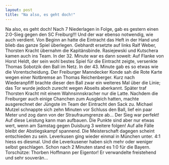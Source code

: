 ```yaml
---
layout: post
title: "Na also, es geht doch!"
---
```


Na also, es geht doch! Nach 7 Niederlagen in Folge, gab es gestern einen 2:0-Sieg gegen den SC Freiburg!!! Und der war ebenso notwendig, wie auch verdient. Von Beginn an hatte die Eintracht das Heft in der Hand und blieb das ganze Spiel überlegen. Gebhardt ersetzte auf links Ralf Weber, Thorsten Kracht übernahm die Kapitänsbinde. Rasiejewski und Kutschera kamen auch ins Team. In der 32. Minute war es dann soweit: Auf Flanke von Horst Heldt, der sein wohl bestes Spiel für die Eintracht zeigte, versenkte Thomas Sobotzik den Ball im Netz. In der 43. Minute gab es so etwas wie die Vorentscheidung. Der Freiburger Manndecker Konde sah die Rote Karte wegen einer Notbremse an Thomas Reichenberger. Kurz nach Wiederanpfiff brachte dieser den Ball zwar ein weiteres Mal über die Linie; das Tor wurde jedoch zurecht wegen Abseits aberkannt. Später traf Thorsten Kracht mit einem Wahnsinnskracher nur die Latte. Nachdem die Freiburger auch einige Chanchen zum Ausgleich hatten, machte ausgerechnet der Jüngste im Team der Eintracht den Sack zu. Michael Mutzel schnappte sich zehn Minuten vor Schluss den Ball, lief ein paar Meter und zog dann von der Straufraumgrenze ab... Der Sieg war perfekt! Auf diese Leistung kann man aufbauen. Die Punkte sind aber nur etwas wert, wenn am Samstag gegen Duisburg 3 weitere folgen! Auf alle Fälle bleibt der Abstiegskampf spannend. Die Meisterschaft dagegen scheint entschieden zu sein. Leverkusen ging wieder einmal in München unter. 4:1 hiess es diesmal. Und die Leverkusener haben sich mehr oder weniger selbst geschlagen. Schon nach 2 Minuten stand es 1:0 für die Bayern. Torschütze: Thorben Hoffmann per Eigentor! Er verwandelte freistehend und sehr souverän...
